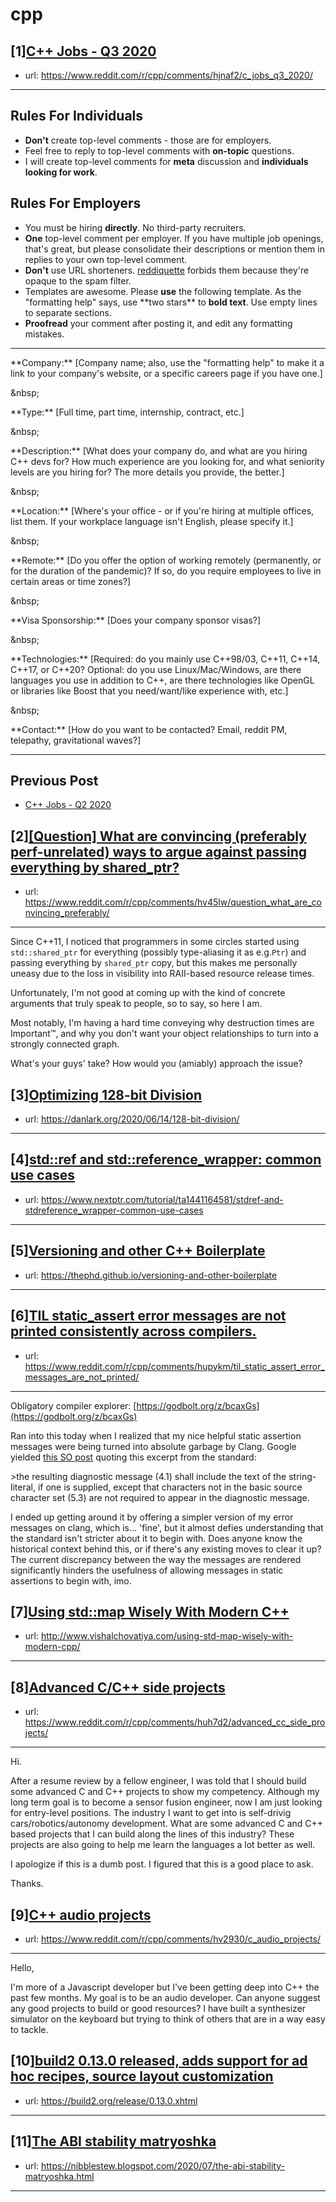 # cpp
## [1][C++ Jobs - Q3 2020](https://www.reddit.com/r/cpp/comments/hjnaf2/c_jobs_q3_2020/)
- url: https://www.reddit.com/r/cpp/comments/hjnaf2/c_jobs_q3_2020/
---
Rules For Individuals
---------------------

* **Don't** create top-level comments - those are for employers.
* Feel free to reply to top-level comments with **on-topic** questions.
* I will create top-level comments for **meta** discussion and **individuals looking for work**.

Rules For Employers
---------------------

* You must be hiring **directly**. No third-party recruiters.
* **One** top-level comment per employer. If you have multiple job openings, that's great, but please consolidate their descriptions or mention them in replies to your own top-level comment.
* **Don't** use URL shorteners. [reddiquette](https://www.reddithelp.com/en/categories/reddit-101/reddit-basics/reddiquette) forbids them because they're opaque to the spam filter.
* Templates are awesome. Please **use** the following template. As the "formatting help" says, use \*\*two stars\*\* to **bold text**. Use empty lines to separate sections.
* **Proofread** your comment after posting it, and edit any formatting mistakes.

---

\*\*Company:\*\* [Company name; also, use the "formatting help" to make it a link to your company's website, or a specific careers page if you have one.]

&amp;nbsp;

\*\*Type:\*\* [Full time, part time, internship, contract, etc.]

&amp;nbsp;

\*\*Description:\*\* [What does your company do, and what are you hiring C++ devs for? How much experience are you looking for, and what seniority levels are you hiring for? The more details you provide, the better.]

&amp;nbsp;

\*\*Location:\*\* [Where's your office - or if you're hiring at multiple offices, list them. If your workplace language isn't English, please specify it.]

&amp;nbsp;

\*\*Remote:\*\* [Do you offer the option of working remotely (permanently, or for the duration of the pandemic)? If so, do you require employees to live in certain areas or time zones?]

&amp;nbsp;

\*\*Visa Sponsorship:\*\* [Does your company sponsor visas?]

&amp;nbsp;

\*\*Technologies:\*\* [Required: do you mainly use C++98/03, C++11, C++14, C++17, or C++20? Optional: do you use Linux/Mac/Windows, are there languages you use in addition to C++, are there technologies like OpenGL or libraries like Boost that you need/want/like experience with, etc.]

&amp;nbsp;

\*\*Contact:\*\* [How do you want to be contacted? Email, reddit PM, telepathy, gravitational waves?]

---

Previous Post
--------------

* [C++ Jobs - Q2 2020](https://www.reddit.com/r/cpp/comments/ft77lv/c_jobs_q2_2020/)
## [2][[Question] What are convincing (preferably perf-unrelated) ways to argue against passing everything by shared_ptr?](https://www.reddit.com/r/cpp/comments/hv45lw/question_what_are_convincing_preferably/)
- url: https://www.reddit.com/r/cpp/comments/hv45lw/question_what_are_convincing_preferably/
---
Since C++11, I noticed that programmers in some circles started using `std::shared_ptr` for everything (possibly type-aliasing it as e.g.`Ptr`) and passing everything by `shared_ptr` copy, but this makes me personally uneasy due to the loss in visibility into RAII-based resource release times.

Unfortunately, I'm not good at coming up with the kind of concrete arguments that truly speak to people, so to say, so here I am.

Most notably, I'm having a hard time conveying why destruction times are Important™, and why you don't want your object relationships to turn into a strongly connected graph.

What's your guys' take? How would you (amiably) approach the issue?
## [3][Optimizing 128-bit Division](https://www.reddit.com/r/cpp/comments/hurl3f/optimizing_128bit_division/)
- url: https://danlark.org/2020/06/14/128-bit-division/
---

## [4][std::ref and std::reference_wrapper: common use cases](https://www.reddit.com/r/cpp/comments/hv6d9k/stdref_and_stdreference_wrapper_common_use_cases/)
- url: https://www.nextptr.com/tutorial/ta1441164581/stdref-and-stdreference_wrapper-common-use-cases
---

## [5][Versioning and other C++ Boilerplate](https://www.reddit.com/r/cpp/comments/huuisv/versioning_and_other_c_boilerplate/)
- url: https://thephd.github.io/versioning-and-other-boilerplate
---

## [6][TIL static_assert error messages are not printed consistently across compilers.](https://www.reddit.com/r/cpp/comments/hupykm/til_static_assert_error_messages_are_not_printed/)
- url: https://www.reddit.com/r/cpp/comments/hupykm/til_static_assert_error_messages_are_not_printed/
---
Obligatory compiler explorer: [https://godbolt.org/z/bcaxGs](https://godbolt.org/z/bcaxGs)

Ran into this today when I realized that my nice helpful static assertion messages were being turned into absolute garbage by Clang. Google yielded [this SO post](https://stackoverflow.com/questions/46376309/why-arent-newlines-other-control-sequences-printed-with-static-assert) quoting this excerpt from the standard:

&gt;the resulting diagnostic message (4.1) shall include the text of the string-literal, if one is supplied, except that characters not in the basic source character set (5.3) are not required to appear in the diagnostic message.

I ended up getting around it by offering a simpler version of my error messages on clang, which is... 'fine', but it almost defies understanding that the standard isn't stricter about it to begin with. Does anyone know the historical context behind this, or if there's any existing moves to clear it up? The current discrepancy between the way the messages are rendered significantly hinders the usefulness of allowing messages in static assertions to begin with, imo.
## [7][Using std::map Wisely With Modern C++](https://www.reddit.com/r/cpp/comments/hulelk/using_stdmap_wisely_with_modern_c/)
- url: http://www.vishalchovatiya.com/using-std-map-wisely-with-modern-cpp/
---

## [8][Advanced C/C++ side projects](https://www.reddit.com/r/cpp/comments/huh7d2/advanced_cc_side_projects/)
- url: https://www.reddit.com/r/cpp/comments/huh7d2/advanced_cc_side_projects/
---
Hi.

After a resume review by a fellow engineer, I was told that I should build some advanced C and C++ projects to show my competency.  Although my long term goal is to become a sensor fusion engineer, now I am just looking for entry-level positions.  The industry I want to get into is self-drivig cars/robotics/autonomy development.  What are some advanced C and C++ based projects that I can build along the lines of this industry?  These projects are also going to help me learn the languages a lot better as well.

I apologize if this is a dumb post. I figured that this is a good place to ask.

Thanks.
## [9][C++ audio projects](https://www.reddit.com/r/cpp/comments/hv2930/c_audio_projects/)
- url: https://www.reddit.com/r/cpp/comments/hv2930/c_audio_projects/
---
Hello,

I'm more of a Javascript developer but I've been getting deep into C++ the past few months. My goal is to be an audio developer. Can anyone suggest any good projects to build or good resources? I have built a synthesizer simulator on the keyboard but trying to think of others that are in a way easy to tackle.
## [10][build2 0.13.0 released, adds support for ad hoc recipes, source layout customization](https://www.reddit.com/r/cpp/comments/hum1nw/build2_0130_released_adds_support_for_ad_hoc/)
- url: https://build2.org/release/0.13.0.xhtml
---

## [11][The ABI stability matryoshka](https://www.reddit.com/r/cpp/comments/hum7oz/the_abi_stability_matryoshka/)
- url: https://nibblestew.blogspot.com/2020/07/the-abi-stability-matryoshka.html
---

